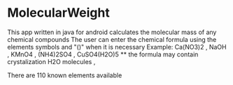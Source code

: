 # MolecularWeight
This app written in java for android calculates the molecular mass of any chemical compounds
The user can enter the chemical formula using the elements symbols and "()" when it is necessary
Example:  Ca(NO3)2  ,
          NaOH   ,
          KMnO4   ,
          (NH4)2SO4  ,
          CuSO4(H2O)5   ** the formula may contain crystalization H2O molecules ,

There are 110 known elements available
